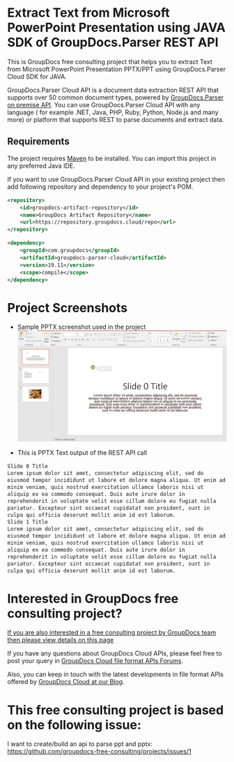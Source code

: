 # Extract Text from Microsoft PowerPoint Presentation using JAVA SDK of GroupDocs.Parser REST API

This is GroupDocs free consulting project that helps you to extract Text from Microsoft PowerPoint Presentation PPTX/PPT using GroupDocs.Parser Cloud SDK for JAVA. 

GroupDocs.Parser Cloud API is a document data extraction REST API that supports over 50 common document types, powered by [GroupDocs.Parser on premise API](https://products.groupdocs.com/parser). You can use GroupDocs.Parser Cloud API with any language ( for example .NET, Java, PHP, Ruby, Python, Node.js and many more) or platform that supports REST to parse documents and extract data.

## Requirements

The project requires [Maven](https://maven.apache.org/) to be installed. You can import this project in any preferred Java IDE. 

If you want to use GroupDocs.Parser Cloud API in your existing project then add following repository and dependency to your project's POM.

```xml
<repository>
    <id>groupdocs-artifact-repository</id>
    <name>GroupDocs Artifact Repository</name>
    <url>https://repository.groupdocs.cloud/repo</url>
</repository>
```

```xml
<dependency>
    <groupId>com.groupdocs</groupId>
    <artifactId>groupdocs-parser-cloud</artifactId>
    <version>19.11</version>
    <scope>compile</scope>
</dependency>
```
# Project Screenshots
* Sample PPTX screenshot used in the project
![](target/classes/three-slides.PNG)

* This is PPTX Text output of the REST API call
```
Slide 0 Title
Lorem ipsum dolor sit amet, consectetur adipiscing elit, sed do eiusmod tempor incididunt ut labore et dolore magna aliqua. Ut enim ad minim veniam, quis nostrud exercitation ullamco laboris nisi ut aliquip ex ea commodo consequat. Duis aute irure dolor in reprehenderit in voluptate velit esse cillum dolore eu fugiat nulla pariatur. Excepteur sint occaecat cupidatat non proident, sunt in culpa qui officia deserunt mollit anim id est laborum.
Slide 1 Title
Lorem ipsum dolor sit amet, consectetur adipiscing elit, sed do eiusmod tempor incididunt ut labore et dolore magna aliqua. Ut enim ad minim veniam, quis nostrud exercitation ullamco laboris nisi ut aliquip ex ea commodo consequat. Duis aute irure dolor in reprehenderit in voluptate velit esse cillum dolore eu fugiat nulla pariatur. Excepteur sint occaecat cupidatat non proident, sunt in culpa qui officia deserunt mollit anim id est laborum.
```

# Interested in GroupDocs free consulting project?
[If you are also interested in a free consulting project by GroupDocs team then please view details on this page](https://forum.groupdocs.com/c/free-consulting/37)

If you have any questions about GroupDocs Cloud APIs, please feel free to post your query in [GroupDocs Cloud file format APIs Forums](https://forum.groupdocs.cloud/).

Also, you can keep in touch with the latest developments in file format APIs offered by [GroupDocs Cloud at our Blog](https://blog.groupdocs.cloud/).

# This free consulting project is based on the following issue:
I want to create/build an api to parse ppt and pptx: https://github.com/groupdocs-free-consulting/projects/issues/1
